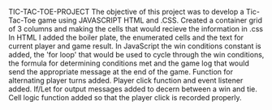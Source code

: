 TIC-TAC-TOE-PROJECT
The objective of this project was to develop a Tic-Tac-Toe game using JAVASCRIPT HTML and .CSS.
Created a container grid of 3 columns and making the cells that would recieve the information in .css
In HTML I added the boiler plate, the enumerated cells and the text for current player and game result.
In JavaScript the win conditions constant is added, the 'for loop' that would be used to cycle through the win conditions, the formula for determining conditions met and the game log that would send the appropriate message at the end of the game.
Function for alternating player turns added.
Player click function and event listener added.
If/Let for output messages added to decern between a win and tie.
Cell logic function added so that the player click is recorded properly.